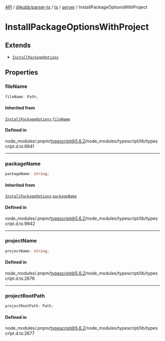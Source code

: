 [API](../../../../../../../packages.md) / [@kubb/parser-ts](../../../../../index.md) / [ts](../../../index.md) / [server](../index.md) / InstallPackageOptionsWithProject

# InstallPackageOptionsWithProject

## Extends

- [`InstallPackageOptions`](../../../interfaces/InstallPackageOptions.md)

## Properties

### fileName

```ts
fileName: Path;
```

#### Inherited from

[`InstallPackageOptions`](../../../interfaces/InstallPackageOptions.md).[`fileName`](../../../interfaces/InstallPackageOptions.md#filename)

#### Defined in

node\_modules/.pnpm/typescript@5.6.2/node\_modules/typescript/lib/typescript.d.ts:9941

***

### packageName

```ts
packageName: string;
```

#### Inherited from

[`InstallPackageOptions`](../../../interfaces/InstallPackageOptions.md).[`packageName`](../../../interfaces/InstallPackageOptions.md#packagename)

#### Defined in

node\_modules/.pnpm/typescript@5.6.2/node\_modules/typescript/lib/typescript.d.ts:9942

***

### projectName

```ts
projectName: string;
```

#### Defined in

node\_modules/.pnpm/typescript@5.6.2/node\_modules/typescript/lib/typescript.d.ts:2676

***

### projectRootPath

```ts
projectRootPath: Path;
```

#### Defined in

node\_modules/.pnpm/typescript@5.6.2/node\_modules/typescript/lib/typescript.d.ts:2677
